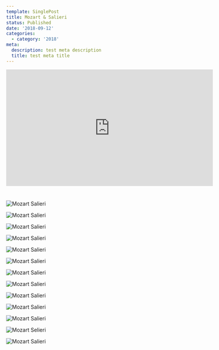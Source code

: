 ```yaml
---
template: SinglePost
title: Mozart & Salieri
status: Published
date: '2018-09-12'
categories:
  - category: '2018'
meta:
  description: test meta description
  title: test meta title
---
```

<iframe width="560" height="315" src="https://www.youtube.com/embed/VAmTUM9mxBU" frameborder="0" allow="accelerometer; autoplay; encrypted-media; gyroscope; picture-in-picture" allowfullscreen></iframe>

#

![Mozart Salieri](/static/images/18-mozart-salieri/moz1.jpg)

![Mozart Salieri](/static/images/18-mozart-salieri/moz2.jpg)

![Mozart Salieri](/static/images/18-mozart-salieri/moz3.jpg)

![Mozart Salieri](/static/images/18-mozart-salieri/moz4.jpg)

![Mozart Salieri](/static/images/18-mozart-salieri/moz5.jpg)

![Mozart Salieri](/static/images/18-mozart-salieri/moz6.jpg)

![Mozart Salieri](/static/images/18-mozart-salieri/moz7.jpg)

![Mozart Salieri](/static/images/18-mozart-salieri/moz8.jpg)

![Mozart Salieri](/static/images/18-mozart-salieri/moz9.jpg)

![Mozart Salieri](/static/images/18-mozart-salieri/moz10.jpg)

![Mozart Salieri](/static/images/18-mozart-salieri/moz11.jpg)

![Mozart Selieri](/static/images/18-mozart-salieri/moz12.jpg)

![Mozart Salieri](/static/images/18-mozart-salieri/mozposter.jpg)
